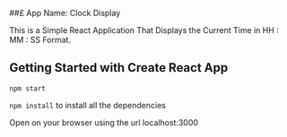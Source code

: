 

##£ App Name: Clock Display 

This is a Simple React Application That Displays the Current Time in HH : MM : SS Format.


## Getting Started with Create React App

 `npm start`

 `npm install` to install all the dependencies

  Open on your browser using the url localhost:3000
